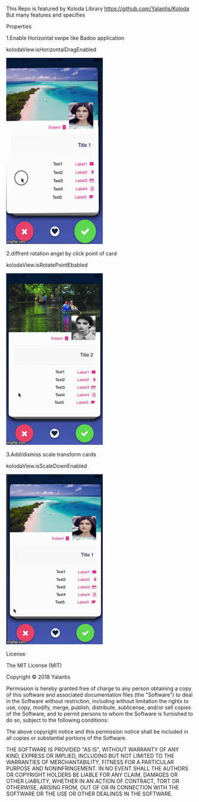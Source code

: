 This Repo is featured by Koloda Library https://github.com/Yalantis/Koloda 
But many features and specifies 

Properties

1.Enable Horizontal swipe like Badoo application 

kolodaView.isHorizontalDragEnabled

![](2rqmnq.gif)

2.diffrent rotation angel by click point of card 

kolodaView.isRotatePointEbabled 


![](2rqn54.gif)


3.Add/dismiss scale transform cards

 kolodaView.isScaleDownEnabled
 
 ![](2rqnec.gif)

License

The MIT License (MIT)

Copyright © 2018 Yalantis

Permission is hereby granted free of charge to any person obtaining a copy of this software and associated documentation files (the "Software") to deal in the Software without restriction, including without limitation the rights to use, copy, modify, merge, publish, distribute, sublicense, and/or sell copies of the Software, and to permit persons to whom the Software is furnished to do so, subject to the following conditions:

The above copyright notice and this permission notice shall be included in all copies or substantial portions of the Software.

THE SOFTWARE IS PROVIDED "AS IS", WITHOUT WARRANTY OF ANY KIND, EXPRESS OR IMPLIED, INCLUDING BUT NOT LIMITED TO THE WARRANTIES OF MERCHANTABILITY, FITNESS FOR A PARTICULAR PURPOSE AND NONINFRINGEMENT. IN NO EVENT SHALL THE AUTHORS OR COPYRIGHT HOLDERS BE LIABLE FOR ANY CLAIM, DAMAGES OR OTHER LIABILITY, WHETHER IN AN ACTION OF CONTRACT, TORT OR OTHERWISE, ARISING FROM, OUT OF OR IN CONNECTION WITH THE SOFTWARE OR THE USE OR OTHER DEALINGS IN THE SOFTWARE.
 
